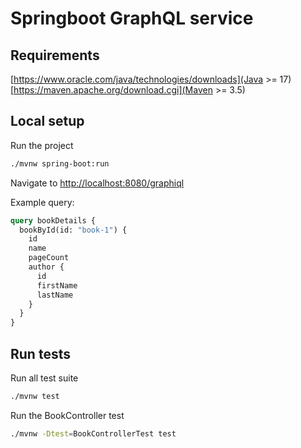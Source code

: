 # Springboot GraphQL service

## Requirements
[https://www.oracle.com/java/technologies/downloads](Java >= 17)
[https://maven.apache.org/download.cgi](Maven >= 3.5)

## Local setup

Run the project

```bash
./mvnw spring-boot:run
```

Navigate to [http://localhost:8080/graphiql](http://localhost:8080/graphiql)

Example query:

```graphql
query bookDetails {
  bookById(id: "book-1") {
    id
    name
    pageCount
    author {
      id
      firstName
      lastName
    }
  }
}
```

## Run tests

Run all test suite

```bash
./mvnw test
```

Run the BookController test

```bash
./mvnw -Dtest=BookControllerTest test
```
